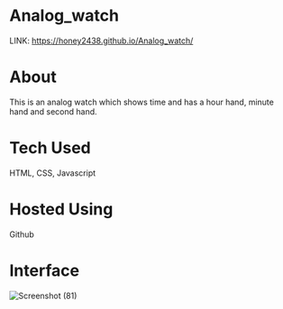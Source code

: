 # Analog_watch

LINK: https://honey2438.github.io/Analog_watch/

<h1>About</h1>
This is an analog watch which shows time and has a hour hand, minute hand and second hand.

<h1>Tech Used</h1>
HTML, CSS, Javascript


<h1>Hosted Using</h1>
Github


<h1>Interface</h1>

![Screenshot (81)](https://user-images.githubusercontent.com/91769500/210394844-ad2ee8b2-f455-4eab-9222-a2b9fe9573fe.png)
